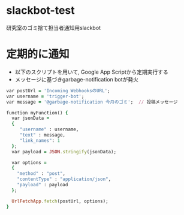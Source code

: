 # slackbot-test
研究室のゴミ捨て担当者通知用slackbot 

# 定期的に通知
- 以下のスクリプトを用いて, Google App Scriptから定期実行する
- メッセージに基づきgarbage-notification botが発火

```ruby:qiita.rb
var postUrl = 'Incoming WebhooksのURL';
var username = 'trigger-bot';
var message = '@garbage-notification 今月のゴミ';  // 投稿メッセージ

function myFunction() {
  var jsonData =
  {
     "username" : username,
     "text" : message,
     "link_names": 1
  };
  var payload = JSON.stringify(jsonData);

  var options =
  {
    "method" : "post",
    "contentType" : "application/json",
    "payload" : payload
  };

  UrlFetchApp.fetch(postUrl, options);
}
```
